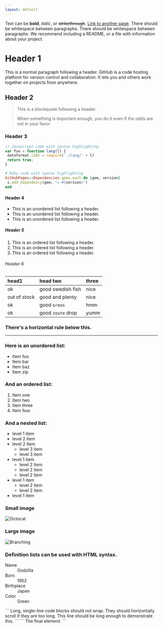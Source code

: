 ```yaml
---
layout: default
---
```

 Text can be **bold**, _italic_, or ~~strikethrough~~.
 [Link to another page](./another-page.html).
 There should be whitespace between paragraphs.
 There should be whitespace between paragraphs. We recommend including a README, or a file with information about your project.
 # Header 1
 This is a normal paragraph following a header. GitHub is a code hosting platform for version control and collaboration. It lets you and others work together on projects from anywhere.
 ## Header 2
 > This is a blockquote following a header.
>
> When something is important enough, you do it even if the odds are not in your favor.
 ### Header 3
 ```js
// Javascript code with syntax highlighting.
var fun = function lang(l) {
  dateformat.i18n = require('./lang/' + l)
  return true;
}
```
 ```ruby
# Ruby code with syntax highlighting
GitHubPages::Dependencies.gems.each do |gem, version|
  s.add_dependency(gem, "= #{version}")
end
```
 #### Header 4
 *   This is an unordered list following a header.
*   This is an unordered list following a header.
*   This is an unordered list following a header.
 ##### Header 5
 1.  This is an ordered list following a header.
2.  This is an ordered list following a header.
3.  This is an ordered list following a header.
 ###### Header 6
 | head1        | head two          | three |
|:-------------|:------------------|:------|
| ok           | good swedish fish | nice  |
| out of stock | good and plenty   | nice  |
| ok           | good `oreos`      | hmm   |
| ok           | good `zoute` drop | yumm  |
 ### There's a horizontal rule below this.
 * * *
 ### Here is an unordered list:
 *   Item foo
*   Item bar
*   Item baz
*   Item zip
 ### And an ordered list:
 1.  Item one
1.  Item two
1.  Item three
1.  Item four
 ### And a nested list:
 - level 1 item
  - level 2 item
  - level 2 item
    - level 3 item
    - level 3 item
- level 1 item
  - level 2 item
  - level 2 item
  - level 2 item
- level 1 item
  - level 2 item
  - level 2 item
- level 1 item
 ### Small image
 ![Octocat](https://assets-cdn.github.com/images/icons/emoji/octocat.png)
 ### Large image
 ![Branching](https://guides.github.com/activities/hello-world/branching.png)
 ### Definition lists can be used with HTML syntax.
 <dl>
<dt>Name</dt>
<dd>Godzilla</dd>
<dt>Born</dt>
<dd>1952</dd>
<dt>Birthplace</dt>
<dd>Japan</dd>
<dt>Color</dt>
<dd>Green</dd>
</dl>
 ```
Long, single-line code blocks should not wrap. They should horizontally scroll if they are too long. This line should be long enough to demonstrate this.
```
 ```
The final element.
```
